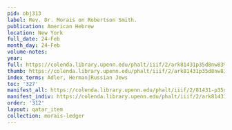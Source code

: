 ```yaml
---
pid: obj313
label: Rev. Dr. Morais on Robertson Smith.
publication: American Hebrew
location: New York
full_date: 24-Feb
month_day: 24-Feb
volume-notes:
year:
full: https://colenda.library.upenn.edu/phalt/iiif/2/ark81431p35d8nw83%2FSHA256E-s7829970--e2ad45bf0f08c1a1120c522b1e98593dd33c7b57c6e068a0ffc1d5bafc15572c.jpeg/full/3500,/0/default.jpg
thumb: https://colenda.library.upenn.edu/phalt/iiif/2/ark81431p35d8nw83%2FSHA256E-s7829970--e2ad45bf0f08c1a1120c522b1e98593dd33c7b57c6e068a0ffc1d5bafc15572c.jpeg/full/!200,200/0/default.jpg
index_terms: Adler, Herman|Russian Jews
toc: '327'
manifest_all: https://colenda.library.upenn.edu/phalt/iiif/2/81431-p35d8nw83/manifest
manifest_indiv: https://colenda.library.upenn.edu/phalt/iiif/2/ark81431p35d8nw83%2FSHA256E-s7829970--e2ad45bf0f08c1a1120c522b1e98593dd33c7b57c6e068a0ffc1d5bafc15572c.jpeg
order: '312'
layout: qatar_item
collection: morais-ledger
---
```

